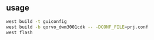 ## usage
```bash
west build -t guiconfig
west build -b qorvo_dwm3001cdk -- -DCONF_FILE=prj.conf
west flash
```
